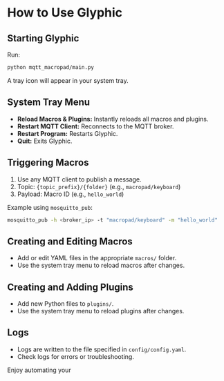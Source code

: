 # How to Use Glyphic

## Starting Glyphic

Run:

```sh
python mqtt_macropad/main.py
```

A tray icon will appear in your system tray.

## System Tray Menu

- **Reload Macros & Plugins:** Instantly reloads all macros and plugins.
- **Restart MQTT Client:** Reconnects to the MQTT broker.
- **Restart Program:** Restarts Glyphic.
- **Quit:** Exits Glyphic.

## Triggering Macros

1. Use any MQTT client to publish a message.
2. Topic: `{topic_prefix}/{folder}` (e.g., `macropad/keyboard`)
3. Payload: Macro ID (e.g., `hello_world`)

Example using `mosquitto_pub`:
```sh
mosquitto_pub -h <broker_ip> -t "macropad/keyboard" -m "hello_world"
```

## Creating and Editing Macros

- Add or edit YAML files in the appropriate `macros/` folder.
- Use the system tray menu to reload macros after changes.

## Creating and Adding Plugins

- Add new Python files to `plugins/`.
- Use the system tray menu to reload plugins after changes.

## Logs

- Logs are written to the file specified in `config/config.yaml`.
- Check logs for errors or troubleshooting.

Enjoy automating your